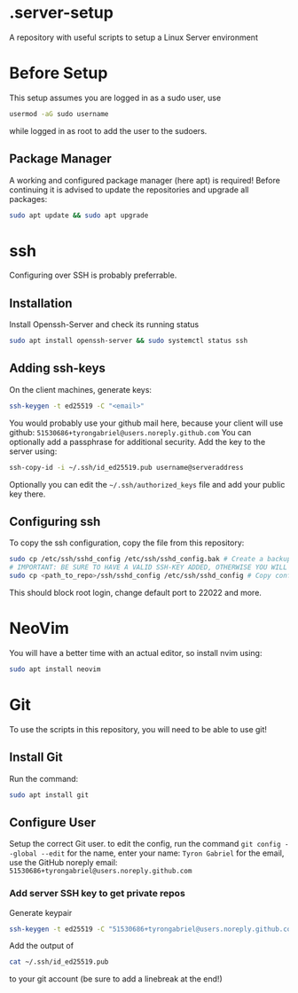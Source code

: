 # .server-setup
A repository with useful scripts to setup a Linux Server environment

# Before Setup
This setup assumes you are logged in as a sudo user, use
```sh
usermod -aG sudo username
```
while logged in as root to add the user to the sudoers.

## Package Manager
A working and configured package manager (here apt) is required!
Before continuing it is advised to update the repositories and upgrade all packages:
```sh
sudo apt update && sudo apt upgrade
```

# ssh
Configuring over SSH is probably preferrable.
## Installation
Install Openssh-Server and check its running status
```sh
sudo apt install openssh-server && sudo systemctl status ssh
```
## Adding ssh-keys
On the client machines, generate keys:
```sh
ssh-keygen -t ed25519 -C "<email>"
```
You would probably use your github mail here, because your client will use github: ```51530686+tyrongabriel@users.noreply.github.com```
You can optionally add a passphrase for additional security.
Add the key to the server using:
```sh
ssh-copy-id -i ~/.ssh/id_ed25519.pub username@serveraddress
```
Optionally you can edit the ```~/.ssh/authorized_keys``` file and add your public key there.

## Configuring ssh
To copy the ssh configuration, copy the file from this repository:
```sh
sudo cp /etc/ssh/sshd_config /etc/ssh/sshd_config.bak # Create a backup of the existing config
# IMPORTANT: BE SURE TO HAVE A VALID SSH-KEY ADDED, OTHERWISE YOU WILL BE LOCKED OUT!
sudo cp <path_to_repo>/ssh/sshd_config /etc/ssh/sshd_config # Copy config from repo to system
```
This should block root login, change default port to 22022 and more.


# NeoVim
You will have a better time with an actual editor, so install nvim using:
```sh
sudo apt install neovim
```

# Git
To use the scripts in this repository, you will need to be able to use git!

## Install Git
Run the command:
```sh
sudo apt install git
```
## Configure User
Setup the correct Git user. to edit the config, run the command ```git config --global --edit```
for the name, enter your name: ```Tyron Gabriel```
for the email, use the GitHub noreply email: ```51530686+tyrongabriel@users.noreply.github.com```

### Add server SSH key to get private repos
Generate keypair
```sh
ssh-keygen -t ed25519 -C "51530686+tyrongabriel@users.noreply.github.com"
```
Add the output of
```sh
cat ~/.ssh/id_ed25519.pub
```
to your git account (be sure to add a linebreak at the end!)

